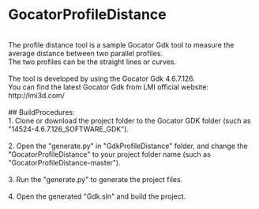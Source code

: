# GocatorProfileDistance
<br>
The profile distance tool is a sample Gocator Gdk tool to measure the average distance between two parallel profiles.<br>
The two profiles can be the straight lines or curves.<br>
<br>
The tool is developed by using the Gocator Gdk 4.6.7.126.<br>
You can find the latest Gocator Gdk from LMI official website: http://lmi3d.com/<br>
<br>
## BuildProcedures:
<br>
1. Clone or download the project folder to the Gocator GDK folder (such as "14524-4.6.7.126_SOFTWARE_GDK").<br>
<br>
2. Open the "generate.py" in "GdkProfileDistance" folder, and change the "GocatorProfileDistance" to your project folder name (such as "GocatorProfileDistance-master").<br>
<br>
3. Run the "generate.py" to generate the project files.<br>
<br>
4. Open the generated "Gdk.sln" and build the project.<br>

